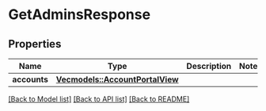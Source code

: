 # GetAdminsResponse

## Properties

Name | Type | Description | Notes
------------ | ------------- | ------------- | -------------
**accounts** | [**Vec<models::AccountPortalView>**](AccountPortalView.md) |  | 

[[Back to Model list]](../README.md#documentation-for-models) [[Back to API list]](../README.md#documentation-for-api-endpoints) [[Back to README]](../README.md)


